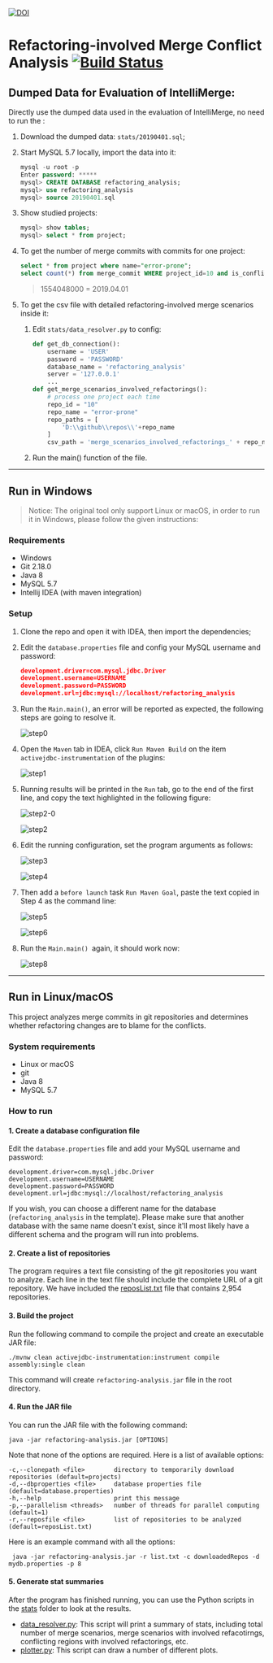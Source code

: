 [![DOI](https://zenodo.org/badge/141192128.svg)](https://zenodo.org/badge/latestdoi/141192128)

# Refactoring-involved Merge Conflict Analysis [![Build Status](https://travis-ci.com/ualberta-smr/RefactoringsInMergeCommits.svg?branch=master)](https://travis-ci.com/ualberta-smr/RefactoringsInMergeCommits)



## Dumped Data for Evaluation of IntelliMerge:

Directly use the dumped data used in the evaluation of IntelliMerge, no need to run the :

1. Download the dumped data: `stats/20190401.sql`;

2. Start MySQL 5.7 locally, import the data into it:

   ```sql
   mysql -u root -p
   Enter password: *****
   mysql> CREATE DATABASE refactoring_analysis;
   mysql> use refactoring_analysis
   mysql> source 20190401.sql
   ```

3. Show studied projects:

   ```sql
   mysql> show tables;
   mysql> select * from project;
   ```

4. To get the number of merge commits with commits for one project:

   ```sql
   select * from project where name="error-prone";
   select count(*) from merge_commit WHERE project_id=10 and is_conflicting=1 and timestamp < 1554048000;
   ```

   > 1554048000 = 2019.04.01

5. To get the csv file with detailed refactoring-involved merge scenarios inside it:

   1. Edit `stats/data_resolver.py` to config:

      ```python
      def get_db_connection():
          username = 'USER'
          password = 'PASSWORD'
          database_name = 'refactoring_analysis'
          server = '127.0.0.1'
          ...
      def get_merge_scenarios_involved_refactorings():
          # process one project each time
          repo_id = "10"
          repo_name = "error-prone"
          repo_paths = [
              'D:\\github\\repos\\'+repo_name
          ]
          csv_path = 'merge_scenarios_involved_refactorings_' + repo_name + '.csv'
      ```

   2. Run the main() function of the file.

---

## Run in Windows

> Notice: The original tool only support Linux or macOS, in order to run it in Windows, please follow the given instructions:

### Requirements

- Windows
- Git 2.18.0
- Java 8
- MySQL 5.7
- Intellij IDEA (with maven integration)

### Setup

1. Clone the repo and open it with IDEA, then import the dependencies;

2. Edit the `database.properties` file and config your MySQL username and password:

   ```json
   development.driver=com.mysql.jdbc.Driver
   development.username=USERNAME
   development.password=PASSWORD
   development.url=jdbc:mysql://localhost/refactoring_analysis
   ```

3. Run the `Main.main()`, an error will be reported as expected, the following steps are going to resolve it.

   ![step0](https://github.com/Symbolk/RefactoringsInMergeCommits/blob/master/screenshots/step0.png)

4. Open the `Maven` tab in IDEA, click `Run Maven Build` on the item `activejdbc-instrumentation` of the plugins:

   ![step1](https://github.com/Symbolk/RefactoringsInMergeCommits/blob/master/screenshots/step1.png)

5. Running results will be printed in the `Run` tab, go to the end of the first line, and copy the text highlighted in the following figure:

   ![step2-0](https://github.com/Symbolk/RefactoringsInMergeCommits/blob/master/screenshots/step2-0.png)

   ![step2](https://github.com/Symbolk/RefactoringsInMergeCommits/blob/master/screenshots/step2.png)

5. Edit the running configuration, set the program arguments as follows:

   ![step3](https://github.com/Symbolk/RefactoringsInMergeCommits/blob/master/screenshots/step3.png)

   ![step4](https://github.com/Symbolk/RefactoringsInMergeCommits/blob/master/screenshots/step4.png)

6. Then add a `before launch` task `Run Maven Goal`, paste the text copied in Step 4 as the command line:

   ![step5](https://github.com/Symbolk/RefactoringsInMergeCommits/blob/master/screenshots/step5.png)

   ![step6](https://github.com/Symbolk/RefactoringsInMergeCommits/blob/master/screenshots/step6.png)

8. Run the `Main.main() `again, it should work now:

   ![step8](https://github.com/Symbolk/RefactoringsInMergeCommits/blob/master/screenshots/step7.png)

---

## Run in Linux/macOS

This project analyzes merge commits in git repositories and determines whether refactoring changes are to blame for the conflicts.


### System requirements
* Linux or macOS
* git
* Java 8
* MySQL 5.7

### How to run

#### 1. Create a database configuration file
Edit the `database.properties` file and add your MySQL username and password:
```
development.driver=com.mysql.jdbc.Driver
development.username=USERNAME
development.password=PASSWORD
development.url=jdbc:mysql://localhost/refactoring_analysis
```
If you wish, you can choose a different name for the database (`refactoring_analysis` in the template). Please make sure that another database with the same name doesn't exist, since it'll most likely have a different schema and the program will run into problems.

#### 2. Create a list of repositories
The program requires a text file consisting of the git repositories you want to analyze. Each line in the text file should   include the complete URL of a git repository. We have included the [reposList.txt](reposList.txt) file that contains 2,954 repositories.

#### 3. Build the project
Run the following command to compile the project and create an executable JAR file:
```
./mvnw clean activejdbc-instrumentation:instrument compile assembly:single clean
```
This command will create `refactoring-analysis.jar` file in the root directory.

#### 4. Run the JAR file
You can run the JAR file with the following command:
 ```
 java -jar refactoring-analysis.jar [OPTIONS]
 ```
 Note that none of the options are required. Here is a list of available options:
 ```
 -c,--clonepath <file>        directory to temporarily download repositories (default=projects)
 -d,--dbproperties <file>     database properties file (default=database.properties)
 -h,--help                    print this message
 -p,--parallelism <threads>   number of threads for parallel computing (default=1)
 -r,--reposfile <file>        list of repositories to be analyzed (default=reposList.txt)
 ```
 Here is an example command with all the options:
 ```
  java -jar refactoring-analysis.jar -r list.txt -c downloadedRepos -d mydb.properties -p 8 
 ```
 #### 5. Generate stat summaries
 After the program has finished running, you can use the Python scripts in the [stats](stats) folder to look at the results.
 - [data_resolver.py](stats/data_resolver.py): This script will print a summary of stats, including total number of merge scenarios, merge scenarios with involved refacotirngs, conflicting regions with involved refactorings, etc.
 - [plotter.py](stats/plotter.py): This script can draw a number of different plots.
